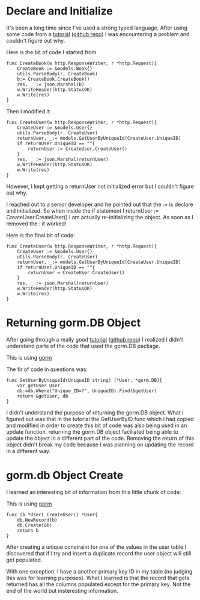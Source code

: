 # Declare and Initialize

It's been a long time since I've used a strong typed language. After using some code from a <a href="https://www.youtube.com/watch?v=jFfo23yIWac&list=RDCMUC8butISFwT-Wl7EV0hUK0BQ&start_radio=1&rv=jFfo23yIWac&t=56">tutorial</a> (<a href="https://github.com/AkhilSharma90/Golang-MySQL-CRUD-Bookstore-Management-API">github repo</a>) I was encountering a problem and couldn't figure out why.

Here is the bit of code I started from
```
func CreateBook(w http.ResponseWriter, r *http.Request){
	CreateBook := &models.Book{}
	utils.ParseBody(r, CreateBook)
	b:= CreateBook.CreateBook()
	res, _ := json.Marshal(b)
	w.WriteHeader(http.StatusOK)
	w.Write(res)
}
```

Then I modified it:

```
func CreateUser(w http.ResponseWriter, r *http.Request){
    CreateUser := &models.User{}
    utils.ParseBody(r, CreateUser)
    returnUser, _:= models.GetUserByUniqueId(CreateUser.UniqueID)
    if returnUser.UniqueID == ""{
        returnUser := CreateUser.CreateUser()
    } 
    res, _ := json.Marshal(returnUser)
    w.WriteHeader(http.StatusOK)
    w.Write(res)
}
```

However, I kept getting a returnUser not initialized error but I couldn't figure out why. 

I reached out to a senior developer and he pointed out that the := is declare and initialized. So when inside the if statement I returnUser := CreateUser.CreateUser() I am actually re-initializing the object. As soon as I removed the : it worked!

Here is the final bit of code:

```
func CreateUser(w http.ResponseWriter, r *http.Request){
    CreateUser := &models.User{}
    utils.ParseBody(r, CreateUser)
    returnUser, _:= models.GetUserByUniqueId(CreateUser.UniqueID)
    if returnUser.UniqueID == ""{
        returnUser = CreateUser.CreateUser()
    } 
    res, _ := json.Marshal(returnUser)
    w.WriteHeader(http.StatusOK)
    w.Write(res)
}
```

# Returning gorm.DB Object

After going through a really good <a href="https://www.youtube.com/watch?v=jFfo23yIWac&list=RDCMUC8butISFwT-Wl7EV0hUK0BQ&start_radio=1&rv=jFfo23yIWac&t=56">tutorial</a> (<a href="https://github.com/AkhilSharma90/Golang-MySQL-CRUD-Bookstore-Management-API">github repo</a>) I realized I didn't understand parts of the code that used the gorm.DB package.

This is using <a href="http://github.com/jinzhu/gorm">gorm</a>

The fir of code in questions was:

```
func GetUserByUniqueId(UniqueID string) (*User, *gorm.DB){
	var getUser User
	db:=db.Where("Unique_ID=?", UniqueID).Find(&getUser)
	return &getUser, db
}
```

I didn't understand the purpose of returning the gorm.DB object. What I figured out was that in the tutorial the GetUserByID func which I had copied and modified in order to create this bit of code was also being used in an update function. returning the gorm.DB object faciliated being able to update the object in a different part of the code. Removing the return of this object didn't break my code because I was planning on updating the record in a different way. 

# gorm.db Object Create

I learned an interesting bit of information from this little chunk of code:

This is using <a href="http://github.com/jinzhu/gorm">gorm</a>

```
func (b *User) CreateUser() *User{
	db.NewRecord(b)
	db.Create(&b)
	return b
}
```

After creating a unique constraint for one of the values in the user table I discovered that if I try and insert a duplicate record the user object will still get populated.

With one exception: I have a another primary key ID in my table (no judging this was for learning purposes). What I learned is that the record that gets returned has all the columns populated except for the primary key. Not the end of the world but insteresting information.


